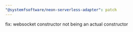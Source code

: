 ```yaml
---
"@systemfsoftware/neon-serverless-adapter": patch
---
```


fix: websocket constructor not being an actual constructor
